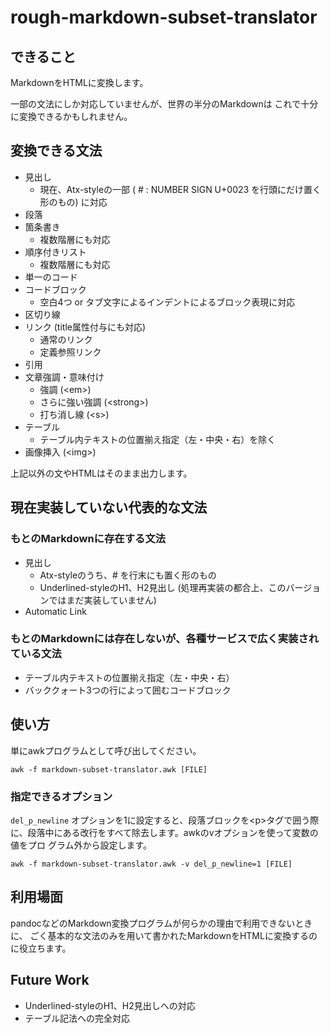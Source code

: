# rough-markdown-subset-translator

## できること

MarkdownをHTMLに変換します。

一部の文法にしか対応していませんが、世界の半分のMarkdownは
これで十分に変換できるかもしれません。

## 変換できる文法

- 見出し
    - 現在、Atx-styleの一部 ( # : NUMBER SIGN U+0023 を行頭にだけ置く形のもの) に対応
- 段落
- 箇条書き
    - 複数階層にも対応
- 順序付きリスト
    - 複数階層にも対応
- 単一のコード
- コードブロック
    - 空白4つ or タブ文字によるインデントによるブロック表現に対応
- 区切り線
- リンク (title属性付与にも対応)
    - 通常のリンク
    - 定義参照リンク
- 引用
- 文章強調・意味付け
    - 強調 (&lt;em&gt;)
    - さらに強い強調 (&lt;strong&gt;)
    - 打ち消し線 (&lt;s&gt;)
- テーブル
    - テーブル内テキストの位置揃え指定（左・中央・右）を除く
- 画像挿入 (&lt;img&gt;)

上記以外の文やHTMLはそのまま出力します。

## 現在実装していない代表的な文法

### もとのMarkdownに存在する文法

- 見出し
    - Atx-styleのうち、# を行末にも置く形のもの
    - Underlined-styleのH1、H2見出し (処理再実装の都合上、このバージョンではまだ実装していません)
- Automatic Link

### もとのMarkdownには存在しないが、各種サービスで広く実装されている文法

- テーブル内テキストの位置揃え指定（左・中央・右）
- バッククォート3つの行によって囲むコードブロック

## 使い方

単にawkプログラムとして呼び出してください。

    awk -f markdown-subset-translator.awk [FILE]

### 指定できるオプション

`del_p_newline` オプションを1に設定すると、段落ブロックを&lt;p&gt;タグで囲う際
に、段落中にある改行をすべて除去します。awkのvオプションを使って変数の値をプロ
グラム外から設定します。

    awk -f markdown-subset-translator.awk -v del_p_newline=1 [FILE]

## 利用場面

pandocなどのMarkdown変換プログラムが何らかの理由で利用できないときに、
ごく基本的な文法のみを用いて書かれたMarkdownをHTMLに変換するのに役立ちます。

## Future Work

- Underlined-styleのH1、H2見出しへの対応
- テーブル記法への完全対応
